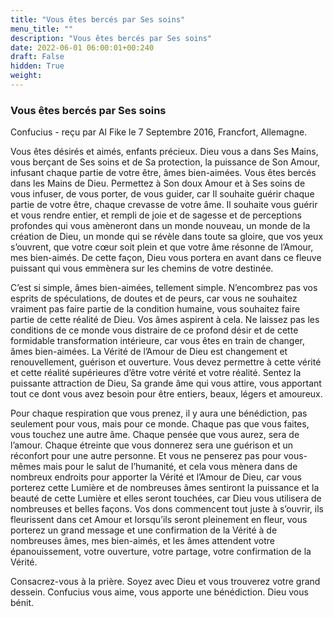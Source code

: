 ```yaml
---
title: "Vous êtes bercés par Ses soins"
menu_title: ""
description: "Vous êtes bercés par Ses soins"
date: 2022-06-01 06:00:01+00:240
draft: False
hidden: True
weight:
---
```

### Vous êtes bercés par Ses soins

Confucius - reçu par Al Fike le 7 Septembre 2016, Francfort, Allemagne.

Vous êtes désirés et aimés, enfants précieux. Dieu vous a dans Ses Mains, vous berçant de Ses soins et de Sa protection, la puissance de Son Amour, infusant chaque partie de votre être, âmes bien-aimées. Vous êtes bercés dans les Mains de Dieu. Permettez à Son doux Amour et à Ses soins de vous infuser, de vous porter, de vous guider, car Il souhaite guérir chaque partie de votre être, chaque crevasse de votre âme. Il souhaite vous guérir et vous rendre entier, et rempli de joie et de sagesse et de perceptions profondes qui vous amèneront dans un monde nouveau, un monde de la création de Dieu, un monde qui se révèle dans toute sa gloire, que vos yeux s’ouvrent, que votre cœur soit plein et que votre âme résonne de l’Amour, mes bien-aimés. De cette façon, Dieu vous portera en avant dans ce fleuve puissant qui vous emmènera sur les chemins de votre destinée.

C’est si simple, âmes bien-aimées, tellement simple. N’encombrez pas vos esprits de spéculations, de doutes et de peurs, car vous ne souhaitez vraiment pas faire partie de la condition humaine, vous souhaitez faire partie de cette réalité de Dieu. Vos âmes aspirent à cela. Ne laissez pas les conditions de ce monde vous distraire de ce profond désir et de cette formidable transformation intérieure, car vous êtes en train de changer, âmes bien-aimées. La Vérité de l’Amour de Dieu est changement et renouvellement, guérison et ouverture. Vous devez permettre à cette vérité et cette réalité supérieures d’être votre vérité et votre réalité. Sentez la puissante attraction de Dieu, Sa grande âme qui vous attire, vous apportant tout ce dont vous avez besoin pour être entiers, beaux, légers et amoureux.

Pour chaque respiration que vous prenez, il y aura une bénédiction, pas seulement pour vous, mais pour ce monde. Chaque pas que vous faites, vous touchez une autre âme. Chaque pensée que vous aurez, sera de l’amour. Chaque étreinte que vous donnerez sera une guérison et un réconfort pour une autre personne. Et vous ne penserez pas pour vous-mêmes mais pour le salut de l’humanité, et cela vous mènera dans de nombreux endroits pour apporter la Vérité et l’Amour de Dieu, car vous porterez cette Lumière et de nombreuses âmes sentiront la puissance et la beauté de cette Lumière et elles seront touchées, car Dieu vous utilisera de nombreuses et belles façons. Vos dons commencent tout juste à s’ouvrir, ils fleurissent dans cet Amour et lorsqu’ils seront pleinement en fleur, vous porterez un grand message et une confirmation de la Vérité à de nombreuses âmes, mes bien-aimés, et les âmes attendent votre épanouissement, votre ouverture, votre partage, votre confirmation de la Vérité.

Consacrez-vous à la prière. Soyez avec Dieu et vous trouverez votre grand dessein. Confucius vous aime, vous apporte une bénédiction. Dieu vous bénit.
